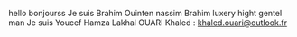 hello
bonjourss
Je suis Brahim Ouinten
nassim
Brahim luxery hight gentel man
Je suis Youcef
Hamza Lakhal 
OUARI Khaled : khaled.ouari@outlook.fr

